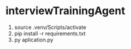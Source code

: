 # interviewTrainingAgent

1) source .venv/Scripts/activate
2) pip install -r requirements.txt
3) py aplication.py
